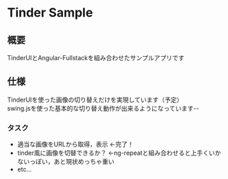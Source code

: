 # Tinder Sample  

## 概要  
TinderUIとAngular-Fullstackを組み合わせたサンプルアプリです  

## 仕様  
TinderUIを使った画像の切り替えだけを実現しています（予定）  
swing.jsを使った基本的な切り替え動作が出来るようになっています--
### タスク  
- 適当な画像をURLから取得，表示 ←完了！
- tinder風に画像を切替できるか？ ←ng-repeatと組み合わせると上手くいかないっぽい，あと現状めっちゃ重い
- etc...
